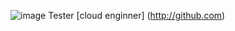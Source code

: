 ![image](https://user-images.githubusercontent.com/94914871/150546089-f338f376-cbb4-483d-af2b-b917e2155edb.png) Tester
[cloud enginner] (http://github.com)
